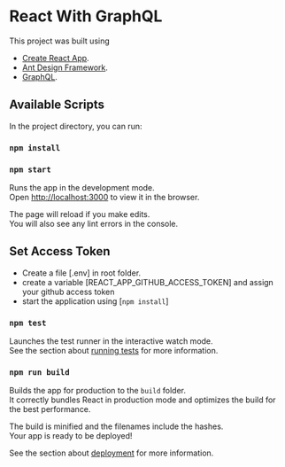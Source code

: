 # React With GraphQL

This project was built using
* [Create React App](https://github.com/facebook/create-react-app).
* [Ant Design Framework](https://ant.design/).
* [GraphQL](https://graphql.org/).


## Available Scripts

In the project directory, you can run:

### `npm install`
### `npm start`

Runs the app in the development mode.\
Open [http://localhost:3000](http://localhost:3000) to view it in the browser.

The page will reload if you make edits.\
You will also see any lint errors in the console.

## Set Access Token

* Create a file [.env] in root folder.
* create a variable [REACT_APP_GITHUB_ACCESS_TOKEN] and assign your github access token
* start the application using [`npm install`]

### `npm test`

Launches the test runner in the interactive watch mode.\
See the section about [running tests](https://facebook.github.io/create-react-app/docs/running-tests) for more information.

### `npm run build`

Builds the app for production to the `build` folder.\
It correctly bundles React in production mode and optimizes the build for the best performance.

The build is minified and the filenames include the hashes.\
Your app is ready to be deployed!

See the section about [deployment](https://facebook.github.io/create-react-app/docs/deployment) for more information.
